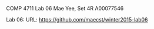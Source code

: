 COMP 4711 Lab 06
Mae Yee, Set 4R
A00077546

Lab 06:
URL:    https://github.com/maecst/winter2015-lab06

